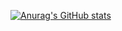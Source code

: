 [![Anurag's GitHub stats](https://github-readme-stats.vercel.app/api?username=Vzurxy)](https://github.com/anuraghazra/github-readme-stats)
